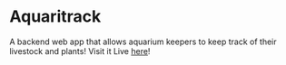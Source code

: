 # Aquaritrack
A backend web app that allows aquarium keepers to keep track of their livestock and plants!
 Visit it Live [here](https://aquaritrack-web.onrender.com/)! 
